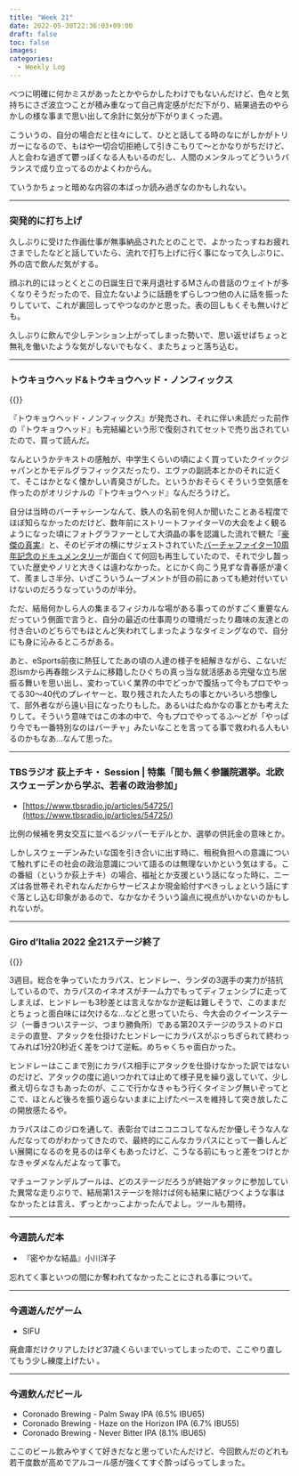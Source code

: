 ```yaml
---
title: "Week 21"
date: 2022-05-30T22:36:03+09:00
draft: false
toc: false
images:
categories:
  - Weekly Log
---
```


べつに明確に何かミスがあったとかやらかしたわけでもないんだけど、色々と気持ちにさざ波立つことが積み重なって自己肯定感がだだ下がり、結果過去のやらかしの様な事まで思い出して余計に気分が下がりまくった週。  

こういうの、自分の場合だと往々にして、ひとと話してる時のなにがしかがトリガーになるので、もはや一切合切拒絶して引きこもりて～とかなりがちだけど、人と会わな過ぎて鬱っぽくなる人もいるのだし、人間のメンタルってどういうバランスで成り立ってるのかよくわからん。

ていうかちょっと暗めな内容の本ばっか読み過ぎなのかもしれない。

<!--more-->

---

### 突発的に打ち上げ

久しぶりに受けた作画仕事が無事納品されたとのことで、よかったっすねお疲れさまでしたなどと話していたら、流れで打ち上げに行く事になって久しぶりに、外の店で飲んだ気がする。

顔ぶれ的にほっとくとこの日誕生日で来月退社するMさんの昔話のウェイトが多くなりそうだったので、目立たないように話題をずらしつつ他の人に話を振ったりしていて、これが裏回しってやつなのかと思った。表の回しもくそも無いけども。

久しぶりに飲んで少しテンション上がってしまった勢いで、思い返せばちょっと無礼を働いたような気がしないでもなく、またちょっと落ち込む。

---

### トウキョウヘッド&トウキョウヘッド・ノンフィックス

{{<youtube C4CWfF4WcUo>}}

『トウキョウヘッド・ノンフィックス』が発売され、それに伴い未読だった前作の『トウキョウヘッド』も完結編という形で復刻されてセットで売り出されていたので、買って読んだ。  

なんというかテキストの感触が、中学生くらいの頃によく買っていたクイックジャパンとかモデルグラフィックスだったり、エヴァの副読本とかのそれに近くて、そこはかとなく懐かしい青臭さがした。というかおそらくそういう空気感を作ったのがオリジナルの『トウキョウヘッド』なんだろうけど。

自分は当時のバーチャシーンなんて、鉄人の名前を何人か聞いたことある程度でほぼ知らなかったのだけど、数年前にストリートファイターVの大会をよく観るようになった頃にフォトグラファーとして大須晶の事を認識した流れで観た『[豪傑の真実](https://www.youtube.com/watch?v=w_jYdXcLtOE)』と、そのビデオの横にサジェストされていた[バーチャファイター10周年記念のドキュメンタリー](https://www.youtube.com/watch?v=2RH3M7PiUe0)が面白くて何回も再生していたので、それで少し齧っていた歴史やノリと大きくは違わなかった。とにかく向こう見ずな青春感が凄くて、羨ましさ半分、いざこういうムーブメントが目の前にあっても絶対付いていけないのだろうなっていうのが半分。

ただ、結局何かしら人の集まるフィジカルな場がある事ってのがすごく重要なんだっていう側面で言うと、自分の最近の仕事周りの環境だったり趣味の友達との付き合いのどちらでもほとんど失われてしまったようなタイミングなので、自分にも身に沁みるところがある。

あと、eSports前夜に熱狂してたあの頃の人達の様子を紐解きながら、こないだ忍ismから再春館システムに移籍したひぐちの真っ当な就活感ある完璧な立ち居振る舞いを思い出し、変わっていく業界の中でどっかで腹括って今もプロでやってる30～40代のプレイヤーと、取り残された人たちの事とかいろいろ想像して、部外者ながら遠い目になったりもした。あるいはたぬかなの事とかも考えたりして。そういう意味ではこの本の中で、今もプロでやってるふ～どが「やっぱり今でも一番特別なのはバーチャ」みたいなことを言ってる事で救われる人もいるのかもなあ…なんて思った。

---

### TBSラジオ 荻上チキ・ Session | 特集「間も無く参議院選挙。北欧スウェーデンから学ぶ、若者の政治参加」

- [https://www.tbsradio.jp/articles/54725/](https://www.tbsradio.jp/articles/54725/)

比例の候補を男女交互に並べるジッパーモデルとか、選挙の供託金の意味とか。

しかしスウェーデンみたいな国を引き合いに出す時に、租税負担への意識について触れずにその社会の政治意識について語るのは無理ないかという気はする。この番組（というか荻上チキ）の場合、福祉とか支援という話になった時に、ニーズは各世帯それぞれなんだからサービスよか現金給付すべきっしょという話にすぐ落とし込む印象があるので、なかなかそういう論点に視点がいかないのかもしれないが。

---

### Giro d’Italia 2022 全21ステージ終了

{{<youtube OahkMhVJqT8>}}

3週目。総合を争っていたカラパス、ヒンドレー、ランダの3選手の実力が拮抗しているので、カラパスのイネオスがチーム力でもってディフェンシブに走ってしまえば、ヒンドレーも3秒差とは言えなかなか逆転は難しそうで、このままだとちょっと面白味には欠けるな…などと思っていたら、今大会のクイーンステージ（一番きついステージ、つまり勝負所）である第20ステージのラストのドロミテの直登、アタックを仕掛けたヒンドレーにカラパスがぶっちぎられて終わってみれば1分20秒近く差をつけて逆転。めちゃくちゃ面白かった。

ヒンドレーはここまで別にカラパス相手にアタックを仕掛けなかった訳ではないのだけど、アタックの度に追いつかれては止めて様子見を繰り返していて、少し煮え切らなさもあったのが、ここで行かなきゃもう行くタイミング無いぞってとこで、ほとんど後ろを振り返らないままに上げたペースを維持して突き放したこの開放感たるや。

カラパスはこのジロを通して、表彰台ではニコニコしてなんだか優しそうな人なんだなってのがわかってきたので、最終的にこんなカラパスにとって一番しんどい展開になるのを見るのは辛くもあったけど、こうなる前にもっと差をつけとかなきゃダメなんだよなって事で。

マチューファンデルプールは、どのステージだろうが終始アタックに参加していた異常な走りぶりで、結局第1ステージを除けば何も結果に結びつくような事はなかったとは言え、ずっとかっこよかったんでよし。ツールも期待。

---

### 今週読んだ本

- 『密やかな結晶』小川洋子

忘れてく事といつの間にか奪われてなかったことにされる事について。

---

### 今週遊んだゲーム

- SIFU

廃倉庫だけクリアしたけど37歳くらいまでいってしまったので、ここやり直してもう少し練度上げたい 。

---

### 今週飲んだビール

- Coronado Brewing - Palm Sway IPA (6.5% IBU65)
- Coronado Brewing - Haze on the Horizon IPA (6.7% IBU55)
- Coronado Brewing - Never Bitter IPA (8.1% IBU65)

ここのビール飲みやすくて好きだなと思っていたんだけど、今回飲んだのどれも若干度数が高めでアルコール感が強くてすぐ酔っぱらってしまった。